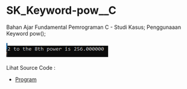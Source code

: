# SK_Keyword-pow__C
Bahan Ajar Fundamental Pemrograman C - Studi Kasus; Penggunaaan Keyword pow();<br><br>
<img src="https://github.com/RizkyKhapidsyah/SK_Keyword-pow__C/blob/master/result/001.PNG"><br><br>
Lihat Source Code : <br>
- <a href="https://github.com/RizkyKhapidsyah/SK_Keyword-pow__C/blob/master/Source.c">Program</a>
